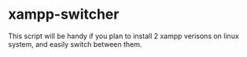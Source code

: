 # xampp-switcher
This script will be handy if you plan to install 2 xampp verisons on linux system, and easily switch between them.
